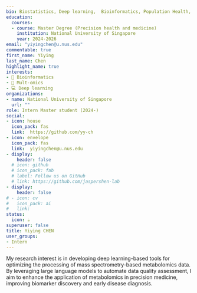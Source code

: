 ```yaml
---
bio: Biostatistics, Deep learning,  Bioinformatics, Population Health, Multi-omics.
education:
  courses:
  - course: Master Degree (Precision health and medicine)
    institution: National University of Singapore
    year: 2024-2026
email: "yiyingchen@u.nus.edu"
commentable: true
first_name: Yiying
last_name: Chen
highlight_name: true
interests:
- 🧩 Bioinformatics 
- 🧠 Mult-omics
- 💻 Deep learning
organizations:
- name: National University of Singapore
  url: ""
role: Intern Master student (2024-)
social:
- icon: house
  icon_pack: fas
  link:  https://github.com/yy-ch
- icon: envelope
  icon_pack: fas
  link:  yiyingchen@u.nus.edu
- display:
    header: false
  # icon: github
  # icon_pack: fab
  # label: Follow us on GitHub
  # link: https://github.com/jaspershen-lab
- display:
    header: false
# - icon: cv
#   icon_pack: ai
#   link: 
status:
  icon: ☕️
superuser: false
title: Yiying CHEN
user_groups:
- Intern
---
```


My research interest is in developing deep learning-based tools for optimizing the processing of mass spectrometry-based metabolomics data. By leveraging large language models to automate data quality assessment, I aim to enhance the application of metabolomics in precision medicine, improving biomarker discovery and early disease diagnosis.
 

